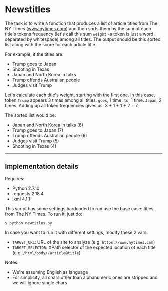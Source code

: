 # Newstitles

The task is to write a function that produces a list of article titles from The NY Times (www.nytimes.com) and then
sorts them by the sum of each title's tokens frequency (let's call this sum `weight` -a token is just a word separated
by whitespace) among all titles. The output should be this sorted list along with the score for each article title.

For example, if the titles are:
- Trump goes to Japan
- Shooting in Texas
- Japan and North Korea in talks
- Trump offends Australian people
- Judges visit Trump

Let's calculate each title's weight, starting with the first one.
In this case, token `Trump` appears 3 times among all titles. `goes`, 1 time. `to`, 1 time. `Japan`, 2 times.
Adding up all token frequencies gives us: 3 + 1 + 1 + 2 = 7.

The sorted list would be:
- Japan and North Korea in talks (8)
- Trump goes to Japan (7)
- Trump offends Australian people (6)
- Judges visit Trump (5)
- Shooting in Texas (4)

---

Implementation details
---

Requires:
- Python 2.7.10
- requests 2.18.4
- lxml 4.1.1

This script has some settings hardcoded to run use the base case: titles from The NY Times.
To run it, just do:
```
$ python newtitles.py
```
In case you want to run it with different settings, modify these 2 vars:
 - `TARGET_URL`: URL of the site to analyze (e.g. `https://www.nytimes.com`)
 - `TARGET_SELECTOR`: XPath selector of the expected location of each title (e.g. `/html/body//article@title`)

Notes:
- We're assuming English as language
- For simplicity, all chars other than alphanumeric ones are stripped and we will ignore single chars
